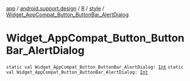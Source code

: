 [app](../../../index.md) / [android.support.design](../../index.md) / [R](../index.md) / [style](index.md) / [Widget_AppCompat_Button_ButtonBar_AlertDialog](./-widget_-app-compat_-button_-button-bar_-alert-dialog.md)

# Widget_AppCompat_Button_ButtonBar_AlertDialog

`static val Widget_AppCompat_Button_ButtonBar_AlertDialog: `[`Int`](https://kotlinlang.org/api/latest/jvm/stdlib/kotlin/-int/index.html)
`static val Widget_AppCompat_Button_ButtonBar_AlertDialog: `[`Int`](https://kotlinlang.org/api/latest/jvm/stdlib/kotlin/-int/index.html)